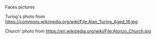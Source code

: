 Faces pictures 

Turing's photo from
https://commons.wikimedia.org/wiki/File:Alan_Turing_Aged_16.jpg

Church' photo from
https://en.wikipedia.org/wiki/File:Alonzo_Church.jpg

